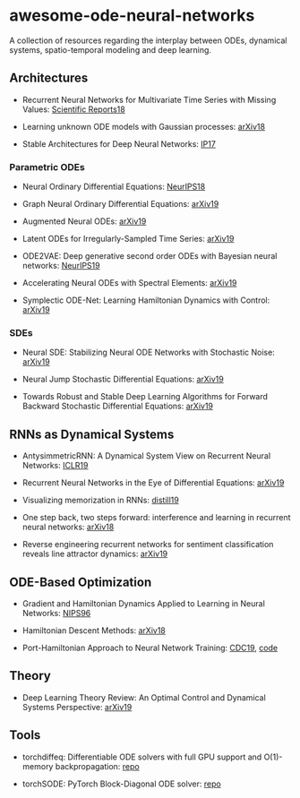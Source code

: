 # awesome-ode-neural-networks
A collection of resources regarding the interplay between ODEs, dynamical systems, spatio-temporal modeling and deep learning.


## Architectures

* Recurrent Neural Networks for Multivariate Time Series with Missing Values: [Scientific Reports18](https://arxiv.org/abs/1606.01865)

* Learning unknown ODE models with Gaussian processes: [arXiv18](https://arxiv.org/abs/1803.04303)

* Stable Architectures for Deep Neural Networks: [IP17](https://arxiv.org/pdf/1705.03341.pdf)

### Parametric ODEs

* Neural Ordinary Differential Equations: [NeurIPS18](https://arxiv.org/pdf/1806.07366.pdf)

* Graph Neural Ordinary Differential Equations: [arXiv19](https://arxiv.org/abs/1911.07532)

* Augmented Neural ODEs: [arXiv19](https://arxiv.org/abs/1904.01681)

* Latent ODEs for Irregularly-Sampled Time Series: [arXiv19](https://arxiv.org/abs/1907.03907)

* ODE2VAE: Deep generative second order ODEs with Bayesian neural networks: [NeurIPS19](https://arxiv.org/pdf/1905.10994.pdf)

* Accelerating Neural ODEs with Spectral Elements: [arXiv19](https://arxiv.org/abs/1906.07038)

* Symplectic ODE-Net: Learning Hamiltonian Dynamics with Control: [arXiv19](https://arxiv.org/abs/1909.12077)

### SDEs

* Neural SDE: Stabilizing Neural ODE Networks with Stochastic Noise: [arXiv19](https://arxiv.org/abs/1906.02355)

* Neural Jump Stochastic Differential Equations: [arXiv19](https://arxiv.org/abs/1905.10403)

* Towards Robust and Stable Deep Learning Algorithms for Forward Backward Stochastic Differential Equations: [arXiv19](https://arxiv.org/abs/1910.11623)

## RNNs as Dynamical Systems

* AntysimmetricRNN: A Dynamical System View on Recurrent Neural Networks: [ICLR19](https://openreview.net/pdf?id=ryxepo0cFX)

* Recurrent Neural Networks in the Eye of Differential Equations: [arXiv19](https://arxiv.org/pdf/1904.12933.pdf)

* Visualizing memorization in RNNs: [distill19](https://distill.pub/2019/memorization-in-rnns/)

* One step back, two steps forward: interference and learning in recurrent neural networks: [arXiv18](https://arxiv.org/abs/1805.09603)

* Reverse engineering recurrent networks for sentiment classification reveals line attractor dynamics: [arXiv19](https://arxiv.org/pdf/1906.10720.pdf)

## ODE-Based Optimization

* Gradient and Hamiltonian Dynamics Applied to Learning in Neural Networks: [NIPS96](https://papers.nips.cc/paper/1033-gradient-and-hamiltonian-dynamics-applied-to-learning-in-neural-networks.pdf)

* Hamiltonian Descent Methods: [arXiv18](https://arxiv.org/pdf/1809.05042.pdf)

* Port-Hamiltonian Approach to Neural Network Training: [CDC19](https://arxiv.org/abs/1909.02702), [code](https://github.com/Zymrael/PortHamiltonianNN)

## Theory

* Deep Learning Theory Review: An Optimal Control and Dynamical Systems Perspective: [arXiv19](https://arxiv.org/abs/1908.10920)

## Tools

* torchdiffeq: Differentiable ODE solvers with full GPU support and O(1)-memory backpropagation: [repo](https://github.com/rtqichen/torchdiffeq)

* torchSODE: PyTorch Block-Diagonal ODE solver: [repo](https://github.com/Zymrael/torchSODE)


